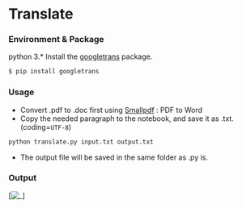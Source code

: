 # Translate

### Environment & Package
python 3.*
Install the [googletrans](https://github.com/ssut/py-googletrans) package.

```sh
$ pip install googletrans
```

### Usage
- Convert .pdf to .doc first using [Smallpdf](https://smallpdf.com/zh-TW/pdf-to-word) : PDF to Word
- Copy the needed paragraph to the notebook, and save it as .txt. (coding=`UTF-8`)
```sh
python translate.py input.txt output.txt
```
- The output file will be saved in the same folder as .py is.

### Output
[![_](https://i.imgur.com/myR3oX6.jpg)]
